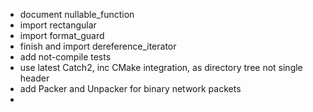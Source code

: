 - document nullable_function
- import rectangular
- import format_guard
- finish and import dereference_iterator
- add not-compile tests
- use latest Catch2, inc CMake integration, as directory tree not single header
- add Packer and Unpacker for binary network packets
- 
